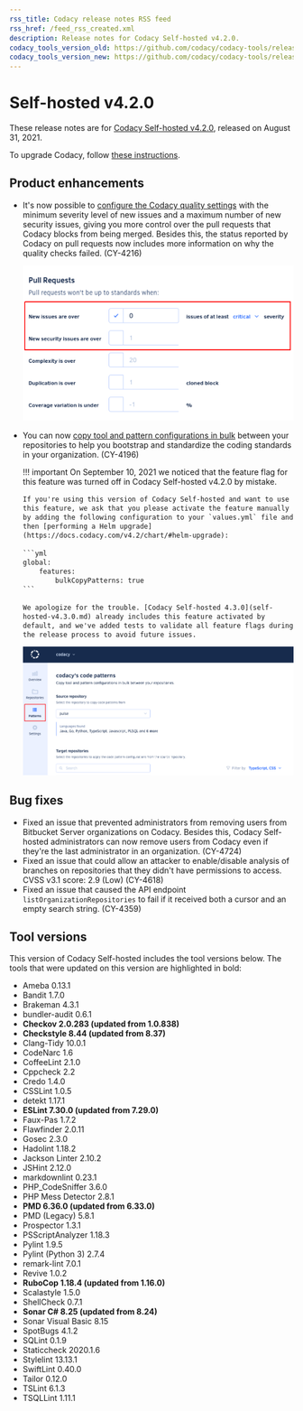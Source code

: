 ```yaml
---
rss_title: Codacy release notes RSS feed
rss_href: /feed_rss_created.xml
description: Release notes for Codacy Self-hosted v4.2.0.
codacy_tools_version_old: https://github.com/codacy/codacy-tools/releases/tag/3.2.1
codacy_tools_version_new: https://github.com/codacy/codacy-tools/releases/tag/3.6.0
---
```


# Self-hosted v4.2.0

These release notes are for [Codacy Self-hosted v4.2.0](https://github.com/codacy/chart/releases/tag/4.2.0), released on August 31, 2021.

To upgrade Codacy, follow [these instructions](../../chart/maintenance/upgrade.md).

## Product enhancements

-   It's now possible to [configure the Codacy quality settings](https://docs.codacy.com/v4.2/repositories-configure/adjusting-quality-settings/) with the minimum severity level of new issues and a maximum number of new security issues, giving you more control over the pull requests that Codacy blocks from being merged. Besides this, the status reported by Codacy on pull requests now includes more information on why the quality checks failed. (CY-4216)

    ![Improved flexibility of quality settings](../images/cy-4216.png)

-   You can now [copy tool and pattern configurations in bulk](https://docs.codacy.com/v4.2/organizations/copying-code-patterns-between-repositories/) between your repositories to help you bootstrap and standardize the coding standards in your organization. (CY-4196)

    !!! important
        On September 10, 2021 we noticed that the feature flag for this feature was turned off in Codacy Self-hosted v4.2.0 by mistake.

        If you're using this version of Codacy Self-hosted and want to use this feature, we ask that you please activate the feature manually by adding the following configuration to your `values.yml` file and then [performing a Helm upgrade](https://docs.codacy.com/v4.2/chart/#helm-upgrade):

        ```yml
        global:
            features:
                bulkCopyPatterns: true
        ```

        We apologize for the trouble. [Codacy Self-hosted 4.3.0](self-hosted-v4.3.0.md) already includes this feature activated by default, and we've added tests to validate all feature flags during the release process to avoid future issues.

    ![Copying code patterns in bulk across repositories](../images/cy-4196.png)

## Bug fixes

-   Fixed an issue that prevented administrators from removing users from Bitbucket Server organizations on Codacy. Besides this, Codacy Self-hosted administrators can now remove users from Codacy even if they're the last administrator in an organization. (CY-4724)
-   Fixed an issue that could allow an attacker to enable/disable analysis of branches on repositories that they didn't have permissions to access. CVSS v3.1 score: 2.9 (Low) (CY-4618)
-   Fixed an issue that caused the API endpoint `listOrganizationRepositories` to fail if it received both a cursor and an empty search string. (CY-4359)

## Tool versions

This version of Codacy Self-hosted includes the tool versions below. The tools that were updated on this version are highlighted in bold:

-   Ameba 0.13.1
-   Bandit 1.7.0
-   Brakeman 4.3.1
-   bundler-audit 0.6.1
-   **Checkov 2.0.283 (updated from 1.0.838)**
-   **Checkstyle 8.44 (updated from 8.37)**
-   Clang-Tidy 10.0.1
-   CodeNarc 1.6
-   CoffeeLint 2.1.0
-   Cppcheck 2.2
-   Credo 1.4.0
-   CSSLint 1.0.5
-   detekt 1.17.1
-   **ESLint 7.30.0 (updated from 7.29.0)**
-   Faux-Pas 1.7.2
-   Flawfinder 2.0.11
-   Gosec 2.3.0
-   Hadolint 1.18.2
-   Jackson Linter 2.10.2
-   JSHint 2.12.0
-   markdownlint 0.23.1
-   PHP_CodeSniffer 3.6.0
-   PHP Mess Detector 2.8.1
-   **PMD 6.36.0 (updated from 6.33.0)**
-   PMD (Legacy) 5.8.1
-   Prospector 1.3.1
-   PSScriptAnalyzer 1.18.3
-   Pylint 1.9.5
-   Pylint (Python 3) 2.7.4
-   remark-lint 7.0.1
-   Revive 1.0.2
-   **RuboCop 1.18.4 (updated from 1.16.0)**
-   Scalastyle 1.5.0
-   ShellCheck 0.7.1
-   **Sonar C# 8.25 (updated from 8.24)**
-   Sonar Visual Basic 8.15
-   SpotBugs 4.1.2
-   SQLint 0.1.9
-   Staticcheck 2020.1.6
-   Stylelint 13.13.1
-   SwiftLint 0.40.0
-   Tailor 0.12.0
-   TSLint 6.1.3
-   TSQLLint 1.11.1
